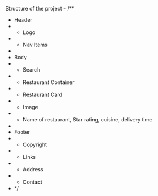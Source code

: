Structure of the project -
/\*\*

- Header
- - Logo
- - Nav Items
-
- Body
- - Search
- - Restaurant Container
- - Restaurant Card
- - Image
- - Name of restaurant, Star rating, cuisine, delivery time
-
- Footer
- - Copyright
- - Links
- - Address
- - Contact
- \*/
